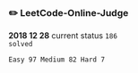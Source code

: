 ### ✏️ LeetCode-Online-Judge 

**2018 12 28**
current status <code>186 solved</code>
<pre><code>Easy 97 Medium 82 Hard 7</code></pre>
